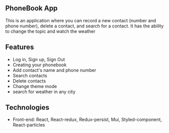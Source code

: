 ## PhoneBook App <br/>
This is an application where you can record a new contact (number and phone number), delete a contact, and search for a contact. 
It has the ability to change the topic and watch the weather

## Features <br/>
* Log in, Sign up, Sign Out
* Creating your phonebook
* Add contact's name and phone number
* Search contacts
* Delete contacts
* Change theme mode
* search for weather in any city

## Technologies <br/>
* Front-end: React, React-redux, Redux-persist, Mui, Styled-component, React-particles

